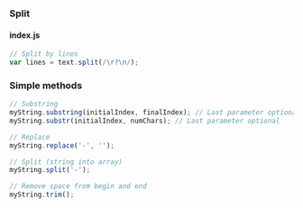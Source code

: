 ---
---

### Split

#### index.js
```javascript
// Split by lines
var lines = text.split(/\r?\n/);
```

### Simple methods
```javascript
// Substring
myString.substring(initialIndex, finalIndex); // Last parameter optional
myString.substr(initialIndex, numChars); // Last parameter optional

// Replace
myString.replace('-', '');

// Split (string into array)
myString.split('-');

// Remove space from begin and end
myString.trim();
```

